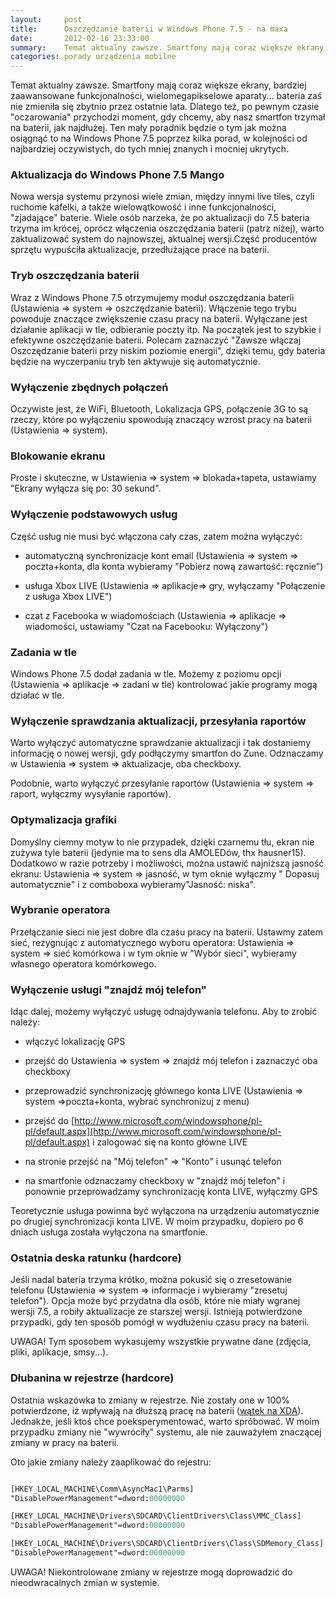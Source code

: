 ```yaml
---
layout:     post
title:      Oszczędzanie baterii w Windows Phone 7.5 - na maxa
date:       2012-02-16 23:33:00
summary:    Temat aktualny zawsze. Smartfony mają coraz większe ekrany, bardziej zaawansowane funkcjonalności, wielomegapikselowe aparaty... bateria zaś nie zmieniła się zbytnio przez ostatnie lata. Dlatego też, po pewnym czasie "oczarowania" przychodzi moment, gdy chcemy, aby nasz smartfon trzymał na baterii, jak najdłużej. Ten mały poradnik będzie o tym jak można osiągnąć to na Windows Phone 7.5 poprzez kil...
categories: porady urządzenia mobilne
---
```




Temat aktualny zawsze. Smartfony mają coraz większe ekrany, bardziej zaawansowane funkcjonalności, wielomegapikselowe aparaty... bateria zaś nie zmieniła się zbytnio przez ostatnie lata. Dlatego też, po pewnym czasie "oczarowania" przychodzi moment, gdy chcemy, aby nasz smartfon trzymał na baterii, jak najdłużej. Ten mały poradnik będzie o tym jak można osiągnąć to na Windows Phone 7.5 poprzez kilka porad, w kolejności od najbardziej oczywistych, do tych mniej znanych i mocniej ukrytych.


### Aktualizacja do Windows Phone 7.5 Mango


Nowa wersja systemu przynosi wiele zmian, między innymi live tiles, czyli ruchome kafelki, a także wielowątkowość i inne funkcjonalności, "zjadające" baterie. Wiele osób narzeka, że po aktualizacji do 7.5 bateria trzyma im krócej, oprócz włączenia oszczędzania baterii (patrz niżej), warto zaktualizować system do najnowszej, aktualnej wersji.Część producentów sprzętu wypuściła aktualizacje, przedłużające prace na baterii.


### Tryb oszczędzania baterii


Wraz z Windows Phone 7.5 otrzymujemy moduł oszczędzania baterii (Ustawienia => system => oszczędzanie baterii). Włączenie tego trybu powoduje znaczące zwiększenie czasu pracy na baterii. Wyłączane jest działanie aplikacji w tle, odbieranie poczty itp. Na początek jest to szybkie i efektywne oszczędzanie baterii. Polecam zaznaczyć "Zawsze włączaj Oszczędzanie baterii przy niskim poziomie energii", dzięki temu, gdy bateria będzie na wyczerpaniu tryb ten aktywuje się automatycznie.


### Wyłączenie zbędnych połączeń


Oczywiste jest, że WiFi, Bluetooth, Lokalizacja GPS, połączenie 3G to są rzeczy, które po wyłączeniu spowodują znaczący wzrost pracy na baterii (Ustawienia => system).


### Blokowanie ekranu


Proste i skuteczne, w Ustawienia => system => blokada+tapeta, ustawiamy "Ekrany wyłącza się po: 30 sekund".


### Wyłączenie podstawowych usług


Część usług nie musi być włączona cały czas, zatem można wyłączyć:


  * automatyczną synchronizacje kont email (Ustawienia => system => poczta+konta, dla konta wybieramy "Pobierz nową zawartość: ręcznie")



  *  usługa Xbox LIVE (Ustawienia => aplikacje=> gry, wyłączamy "Połączenie z usługa Xbox LIVE")



  * czat z Facebooka w wiadomościach (Ustawienia => aplikacje => wiadomości, ustawiamy "Czat na Facebooku: Wyłączony")



### Zadania w tle


Windows Phone 7.5 dodał zadania w tle. Możemy z poziomu opcji (Ustawienia => aplikacje => zadani w tle) kontrolować jakie programy mogą działać w tle.


### Wyłączenie sprawdzania aktualizacji, przesyłania raportów


Warto wyłączyć automatyczne sprawdzanie aktualizacji i tak dostaniemy informację o nowej wersji, gdy podłączymy smartfon do Zune. Odznaczamy w Ustawienia => system => aktualizacje, oba checkboxy.

Podobnie, warto wyłączyć przesyłanie raportów (Ustawienia => system => raport, wyłączmy wysyłanie raportów).


### Optymalizacja grafiki


Domyślny ciemny motyw to nie przypadek, dzięki czarnemu tłu, ekran nie zużywa tyle baterii (jedynie ma to sens dla AMOLEDów, thx hausner15). Dodatkowo w razie potrzeby i możliwości, można ustawić najniższą jasność ekranu: Ustawienia => system => jasność, w tym oknie wyłączmy " Dopasuj automatycznie" i  z comboboxa wybieramy"Jasność: niska".


### Wybranie operatora


Przełączanie sieci nie jest dobre dla czasu pracy na baterii. Ustawmy zatem sieć, rezygnując z automatycznego wyboru operatora: Ustawienia => system => sieć komórkowa i w tym oknie w "Wybór sieci", wybieramy własnego operatora komórkowego.


### Wyłączenie usługi "znajdź mój telefon"


Idąc dalej, możemy wyłączyć usługę odnajdywania telefonu. Aby to zrobić należy:

  * włączyć lokalizację GPS


  * przejść do Ustawienia => system => znajdź mój telefon i zaznaczyć oba checkboxy


  * przeprowadzić synchronizację głównego konta LIVE (Ustawienia => system =>poczta+konta, wybrać synchronizuj z menu)
 

  * przejść do [http://www.microsoft.com/windowsphone/pl-pl/default.aspx](http://www.microsoft.com/windowsphone/pl-pl/default.aspx) i zalogować się na konto główne LIVE


  * na stronie przejść na "Mój telefon" => "Konto" i usunąć telefon


  * na smartfonie odznaczamy checkboxy w "znajdź mój telefon" i ponownie przeprowadzamy synchronizację konta LIVE, wyłączmy GPS


Teoretycznie usługa powinna być wyłączona na urządzeniu automatycznie po drugiej synchronizacji konta LIVE. W moim przypadku, dopiero po 6 dniach usługa została wyłączona na smartfonie.


### Ostatnia deska ratunku (hardcore)


Jeśli nadal bateria trzyma krótko, można pokusić się o zresetowanie telefonu (Ustawienia => system => informacje i wybieramy "zresetuj telefon"). Opcja może być przydatna dla osób, które nie miały wgranej wersji 7.5, a robiły aktualizacje ze starszej wersji. Istnieją potwierdzone przypadki, gdy ten sposób pomógł w wydłużeniu czasu pracy na baterii. 

UWAGA! Tym sposobem wykasujemy wszystkie prywatne dane (zdjęcia, pliki, aplikacje, smsy...).


### Dłubanina w rejestrze (hardcore)


Ostatnia wskazówka to zmiany w rejestrze. Nie zostały one w 100% potwierdzone, iż wpływają na dłuższą pracę na baterii ([wątek na XDA](http://forum.xda-developers.com/showthread.php?t=1472051)). Jednakże, jeśli ktoś chce poeksperymentować, warto spróbować. W moim przypadku zmiany nie "wywróciły" systemu, ale nie zauważyłem znaczącej zmiany w pracy na baterii. 

Oto jakie zmiany należy zaaplikować do rejestru:


```ps

[HKEY_LOCAL_MACHINE\Comm\AsyncMac1\Parms]
"DisablePowerManagement"=dword:00000000

[HKEY_LOCAL_MACHINE\Drivers\SDCARD\ClientDrivers\Class\MMC_Class]
"DisablePowerManagement"=dword:00000000

[HKEY_LOCAL_MACHINE\Drivers\SDCARD\ClientDrivers\Class\SDMemory_Class]
"DisablePowerManagement"=dword:00000000

```


UWAGA! Niekontrolowane zmiany w rejestrze mogą doprowadzić do nieodwracalnych zmian w systemie.